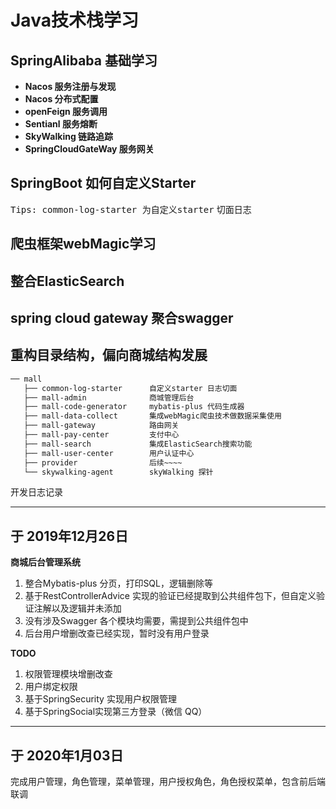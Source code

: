 # Java技术栈学习

## SpringAlibaba 基础学习

+ **Nacos 服务注册与发现**
+ **Nacos 分布式配置**
+ **openFeign 服务调用**
+ **Sentianl 服务熔断**
+ **SkyWalking 链路追踪**
+ **SpringCloudGateWay 服务网关**

## SpringBoot 如何自定义Starter 
 <kbd>Tips: common-log-starter 为自定义starter</kbd>
 切面日志
 
## 爬虫框架webMagic学习

## 整合ElasticSearch

## spring cloud gateway 聚合swagger

## 重构目录结构，偏向商城结构发展
```html
── mall
   ├── common-log-starter      自定义starter 日志切面
   ├── mall-admin              商城管理后台
   ├── mall-code-generator     mybatis-plus 代码生成器
   ├── mall-data-collect       集成webMagic爬虫技术做数据采集使用
   ├── mall-gateway            路由网关
   ├── mall-pay-center         支付中心
   ├── mall-search             集成ElasticSearch搜索功能
   ├── mall-user-center        用户认证中心
   ├── provider                后续~~~~
   └── skywalking-agent        skyWalking 探针
```

开发日志记录 

---
于 2019年12月26日
---
**商城后台管理系统**

1. 整合Mybatis-plus 分页，打印SQL，逻辑删除等
2. 基于RestControllerAdvice 实现的验证已经提取到公共组件包下，但自定义验证注解以及逻辑并未添加
3. 没有涉及Swagger 各个模块均需要，需提到公共组件包中
4. 后台用户增删改查已经实现，暂时没有用户登录

**TODO**
1. 权限管理模块增删改查
2. 用户绑定权限
3. 基于SpringSecurity 实现用户权限管理
4. 基于SpringSocial实现第三方登录（微信 QQ）


---
于 2020年1月03日
---
完成用户管理，角色管理，菜单管理，用户授权角色，角色授权菜单，包含前后端联调


 




